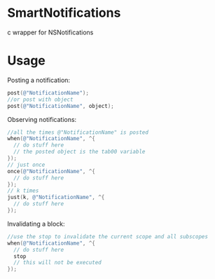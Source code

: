 SmartNotifications
==================

c wrapper for NSNotifications

Usage
=====

Posting a notification:

```objective-c
post(@"NotificationName");
//or post with object
post(@"NotificationName", object);
```

Observing notifications:

```objective-c
//all the times @"NotificationName" is posted
when(@"NotificationName", ^{
  // do stuff here
  // the posted object is the tab00 variable
});
// just once
once(@"NotificationName", ^{
  // do stuff here
});
// k times
just(k, @"NotificationName", ^{
  // do stuff here
});
```

Invalidating a block:

```objective-c
//use the stop to invalidate the current scope and all subscopes
when(@"NotificationName", ^{
  // do stuff here
  stop    
  // this will not be executed  
});
```
